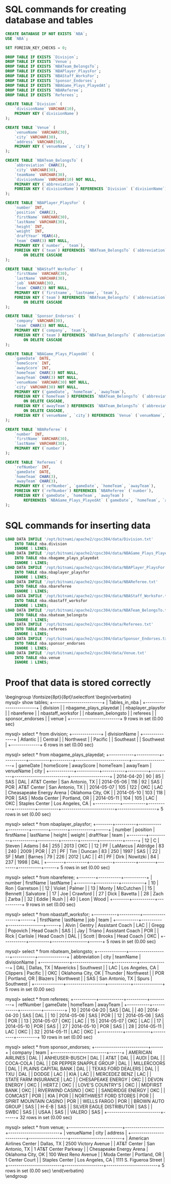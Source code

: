 # SQL commands for creating database and tables

```sqlmysql
CREATE DATABASE IF NOT EXISTS `NBA`;
USE `NBA`;

SET FOREIGN_KEY_CHECKS = 0;

DROP TABLE IF EXISTS `Division`;
DROP TABLE IF EXISTS `Venue`;
DROP TABLE IF EXISTS `NBATeam_BelongsTo`;
DROP TABLE IF EXISTS `NBAPlayer_PlaysFor`;
DROP TABLE IF EXISTS `NBAStaff_WorksFor`;
DROP TABLE IF EXISTS `Sponsor_Endorses`;
DROP TABLE IF EXISTS `NBAGame_Plays_PlayedAt`;
DROP TABLE IF EXISTS `NBAReferee`;
DROP TABLE IF EXISTS `Referees`;

CREATE TABLE `Division` (
    `divisionName` VARCHAR(10),
    PRIMARY KEY (`divisionName`)
);

CREATE TABLE `Venue` (
    `venueName` VARCHAR(30),
    `city` VARCHAR(30),
    `address` VARCHAR(50),
    PRIMARY KEY (`venueName`, `city`)
);

CREATE TABLE `NBATeam_BelongsTo` (
    `abbreviation` CHAR(3),
    `city` VARCHAR(30),
    `teamName` VARCHAR(30),
    `divisionName` VARCHAR(10) NOT NULL,
    PRIMARY KEY (`abbreviation`),
    FOREIGN KEY (`divisionName`) REFERENCES `Division` (`divisionName`)
);

CREATE TABLE `NBAPlayer_PlaysFor` (
    `number` INT,
    `position` CHAR(2),
    `firstName` VARCHAR(30),
    `lastName` VARCHAR(30),
    `height` INT,
    `weight` INT,
    `draftYear` YEAR(4),
    `team` CHAR(3) NOT NULL,
    PRIMARY KEY (`number`, `team`),
    FOREIGN KEY (`team`) REFERENCES `NBATeam_BelongsTo` (`abbreviation`)
        ON DELETE CASCADE
);

CREATE TABLE `NBAStaff_WorksFor` (
    `firstName` VARCHAR(30),
    `lastName` VARCHAR(30),
    `job` VARCHAR(30),
    `team` CHAR(3) NOT NULL,
    PRIMARY KEY (`firstname`, `lastname`, `team`),
    FOREIGN KEY (`team`) REFERENCES `NBATeam_BelongsTo` (`abbreviation`)
        ON DELETE CASCADE
);

CREATE TABLE `Sponsor_Endorses` (
    `company` VARCHAR(30),
    `team` CHAR(3) NOT NULL,
    PRIMARY KEY (`company`, `team`),
    FOREIGN KEY (`team`) REFERENCES `NBATeam_BelongsTo` (`abbreviation`)
        ON DELETE CASCADE
);

CREATE TABLE `NBAGame_Plays_PlayedAt` (
    `gameDate` DATE,
    `homeScore` INT,
    `awayScore` INT,
    `homeTeam` CHAR(3) NOT NULL,
    `awayTeam` CHAR(3) NOT NULL,
    `venueName` VARCHAR(30) NOT NULL,
    `city` VARCHAR(30) NOT NULL,
    PRIMARY KEY (`gameDate`, `homeTeam`, `awayTeam`),
    FOREIGN KEY (`homeTeam`) REFERENCES `NBATeam_BelongsTo` (`abbreviation`)
        ON DELETE CASCADE,
    FOREIGN KEY (`awayTeam`) REFERENCES `NBATeam_BelongsTo` (`abbreviation`)
        ON DELETE CASCADE,
    FOREIGN KEY (`venueName`, `city`) REFERENCES `Venue` (`venueName`,`city`)
);

CREATE TABLE `NBAReferee` (
    `number` INT,
    `firstName` VARCHAR(30),
    `lastName` VARCHAR(30),
    PRIMARY KEY (`number`)
);

CREATE TABLE `Referees` (
    `refNumber` INT,
    `gameDate` DATE,
    `homeTeam` CHAR(3),
    `awayTeam` CHAR(3),
    PRIMARY KEY (`refNumber`, `gameDate`, `homeTeam`, `awayTeam`),
    FOREIGN KEY (`refNumber`) REFERENCES `NBAReferee` (`number`),
    FOREIGN KEY (`gameDate`, `homeTeam`, `awayTeam`)
        REFERENCES `NBAGame_Plays_PlayedAt` (`gameDate`, `homeTeam`, `awayTeam`)
);
```

# SQL commands for inserting data

```sqlmysql
LOAD DATA INFILE '/opt/bitnami/apache2/cpsc304/data/Division.txt' 
    INTO TABLE nba.division
    IGNORE 1 LINES;
LOAD DATA INFILE '/opt/bitnami/apache2/cpsc304/data/NBAGame_Plays_PlayedAt.txt'
    INTO TABLE nba.nbagame_plays_playedat
    IGNORE 1 LINES;
LOAD DATA INFILE '/opt/bitnami/apache2/cpsc304/data/NBAPlayer_PlaysFor.txt'
    INTO TABLE nba.nbaplayer_playsfor
    IGNORE 1 LINES;
LOAD DATA INFILE '/opt/bitnami/apache2/cpsc304/data/NBAReferee.txt'
    INTO TABLE nba.nbareferee
    IGNORE 1 LINES;
LOAD DATA INFILE '/opt/bitnami/apache2/cpsc304/data/NBAStaff_WorksFor.txt'
    INTO TABLE nba.nbastaff_worksfor
    IGNORE 1 LINES;
LOAD DATA INFILE '/opt/bitnami/apache2/cpsc304/data/NBATeam_BelongsTo.txt'
    INTO TABLE nba.nbateam_belongsto
    IGNORE 1 LINES;
LOAD DATA INFILE '/opt/bitnami/apache2/cpsc304/data/Referees.txt'
    INTO TABLE nba.referees
    IGNORE 1 LINES;
LOAD DATA INFILE '/opt/bitnami/apache2/cpsc304/data/Sponsor_Endorses.txt'
    INTO TABLE nba.sponsor_endorses
    IGNORE 1 LINES;
LOAD DATA INFILE '/opt/bitnami/apache2/cpsc304/data/Venue.txt'
    INTO TABLE nba.venue
    IGNORE 1 LINES;
```

# Proof that data is stored correctly


\begingroup
\fontsize{8pt}{8pt}\selectfont
\begin{verbatim}  
mysql> show tables;
+------------------------+
| Tables_in_nba          |
+------------------------+
| division               |
| nbagame_plays_playedat |
| nbaplayer_playsfor     |
| nbareferee             |
| nbastaff_worksfor      |
| nbateam_belongsto      |
| referees               |
| sponsor_endorses       |
| venue                  |
+------------------------+
9 rows in set (0.00 sec)

mysql> select * from division;
+--------------+
| divisionName |
+--------------+
| Atlantic     |
| Central      |
| Northwest    |
| Pacific      |
| Southeast    |
| Southwest    |
+--------------+
6 rows in set (0.00 sec)

mysql> select * from nbagame_plays_playedat;
+------------+-----------+-----------+----------+----------+--------------------------+-------------------+
| gameDate   | homeScore | awayScore | homeTeam | awayTeam | venueName                | city              |
+------------+-----------+-----------+----------+----------+--------------------------+-------------------+
| 2014-04-20 |        90 |        85 | SAS      | DAL      | AT&T Center              | San Antonio, TX   |
| 2014-05-06 |       116 |        92 | SAS      | POR      | AT&T Center              | San Antonio, TX   |
| 2014-05-07 |       105 |       122 | OKC      | LAC      | Cheasapeake Energy Arena | Oklahoma City, OK |
| 2014-05-10 |       103 |       118 | POR      | SAS      | Moda Center              | Portland, OR      |
| 2014-05-11 |       104 |       105 | LAC      | OKC      | Staples Center           | Los Angeles, CA   |
+------------+-----------+-----------+----------+----------+--------------------------+-------------------+
5 rows in set (0.00 sec)

mysql> select * from nbaplayer_playsfor;
+--------+----------+-----------+----------+--------+--------+-----------+------+
| number | position | firstName | lastName | height | weight | draftYear | team |
+--------+----------+-----------+----------+--------+--------+-----------+------+
|     12 | C        | Steven    | Adams    |     84 |    255 |      2013 | OKC  |
|     12 | PF       | LaMarcus  | Aldridge |     83 |    240 |      2009 | POR  |
|     21 | PF       | Tim       | Duncan   |     83 |    250 |      1997 | SAS  |
|     22 | SF       | Matt      | Barnes   |     79 |    226 |      2012 | LAC  |
|     41 | PF       | Dirk      | Nowitzki |     84 |    237 |      1998 | DAL  |
+--------+----------+-----------+----------+--------+--------+-----------+------+
5 rows in set (0.00 sec)

mysql> select * from nbareferee;
+--------+-----------+-----------+
| number | firstName | lastName  |
+--------+-----------+-----------+
|     10 | Ron       | Garretson |
|     12 | Violet    | Palmer    |
|     13 | Monty     | McCutchen |
|     15 | Bennett   | Salvatore |
|     17 | Joe       | Crawford  |
|     27 | Dick      | Bavetta   |
|     28 | Zach      | Zarba     |
|     32 | Eddie     | Rush      |
|     40 | Leon      | Wood      |
+--------+-----------+-----------+
9 rows in set (0.00 sec)

mysql> select * from nbastaff_worksfor;
+-----------+----------+-----------------+------+
| firstName | lastName | job             | team |
+-----------+----------+-----------------+------+
| Alvin     | Gentry   | Assistant Coach | LAC  |
| Gregg     | Popovich | Head Coach      | SAS  |
| Jay       | Triano   | Assistant Coach | POR  |
| Rick      | Carlisle | Head Coach      | DAL  |
| Scott     | Brooks   | Head Coach      | OKC  |
+-----------+----------+-----------------+------+
5 rows in set (0.00 sec)

mysql> select * from nbateam_belongsto;
+--------------+-------------------+-----------+--------------+
| abbreviation | city              | teamName  | divisionName |
+--------------+-------------------+-----------+--------------+
| DAL          | Dallas, TX        | Mavericks | Southwest    |
| LAC          | Los Angeles, CA   | Clippers  | Pacific      |
| OKC          | Oklahoma City, OK | Thunder   | Northwest    |
| POR          | Portland, OR      | Blazers   | Northwest    |
| SAS          | San Antonio, TX   | Spurs     | Southwest    |
+--------------+-------------------+-----------+--------------+
5 rows in set (0.00 sec)

mysql> select * from referees;
+-----------+------------+----------+----------+
| refNumber | gameDate   | homeTeam | awayTeam |
+-----------+------------+----------+----------+
|        10 | 2014-04-20 | SAS      | DAL      |
|        40 | 2014-04-20 | SAS      | DAL      |
|        10 | 2014-05-06 | SAS      | POR      |
|        12 | 2014-05-06 | SAS      | POR      |
|        13 | 2014-05-07 | OKC      | LAC      |
|        15 | 2014-05-07 | OKC      | LAC      |
|        17 | 2014-05-10 | POR      | SAS      |
|        27 | 2014-05-10 | POR      | SAS      |
|        28 | 2014-05-11 | LAC      | OKC      |
|        32 | 2014-05-11 | LAC      | OKC      |
+-----------+------------+----------+----------+
10 rows in set (0.00 sec)

mysql> select * from sponsor_endorses;
+--------------------------+------+
| company                  | team |
+--------------------------+------+
| AMERICAN AIRLINES        | DAL  |
| ANHEUSER-BUSCH           | DAL  |
| AT&T                     | DAL  |
| AUDI                     | DAL  |
| COCA-COLA                | DAL  |
| DR PEPPER SNAPPLE GROUP  | DAL  |
| MILLERCOORS              | DAL  |
| PLAINS CAPITAL BANK      | DAL  |
| TEXAS FORD DEALERS       | DAL  |
| TXU                      | DAL  |
| DODGE                    | LAC  |
| KIA                      | LAC  |
| MERCEDEZ BENZ            | LAC  |
| STATE FARM INSURANCE     | LAC  |
| CHESAPEAKE ENERGY        | OKC  |
| DEVON ENERGY             | OKC  |
| HERTZ                    | OKC  |
| LOVE'S COUNTRY'S         | OKC  |
| MIDFIRST BANK            | OKC  |
| RIVERWIND CASINO         | OKC  |
| SANDRIDGE ENERGY         | OKC  |
| COMCAST                  | POR  |
| KIA                      | POR  |
| NORTHWEST FORD STORES    | POR  |
| SPIRIT MOUNTAIN CASINO   | POR  |
| WELLS FARGO              | POR  |
| BROWN AUTO GROUP         | SAS  |
| H-E-B                    | SAS  |
| SILVER EAGLE DISTRIBUTOR | SAS  |
| SWBC                     | SAS  |
| USAA                     | SAS  |
| VALERO                   | SAS  |
+--------------------------+------+
32 rows in set (0.00 sec)

mysql> select * from venue;
+--------------------------+-------------------+-------------------------+
| venueName                | city              | address                 |
+--------------------------+-------------------+-------------------------+
| American Airlines Center | Dallas, TX        | 2500 Victory Avenue     |
| AT&T Center              | San Antonio, TX   | 1 AT&T Center Parkway   |
| Chesapeake Energy Arena  | Oklahoma City, OK | 100 West Reno Avenue    |
| Moda Center              | Portland, OR      | 1 Center Court          |
| Staples Center           | Los Angeles, CA   | 1111 S. Figueroa Street |
+--------------------------+-------------------+-------------------------+
5 rows in set (0.00 sec)
\end{verbatim}  
\endgroup
